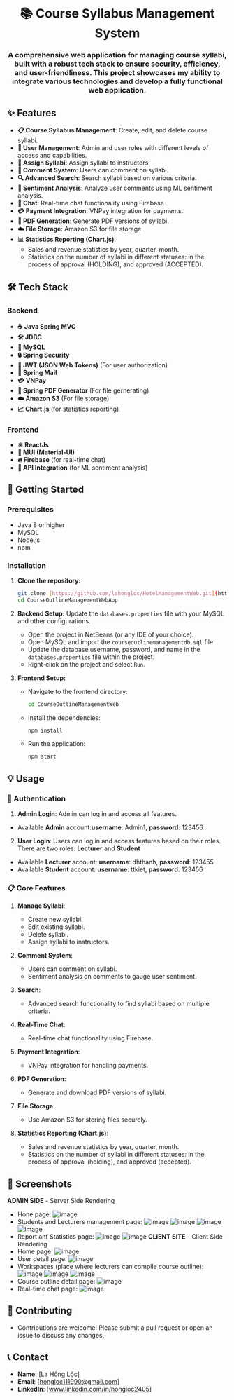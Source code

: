 <h1 align="center">📚 Course Syllabus Management System</h1>

<h3 align="center">A comprehensive web application for managing course syllabi, built with a robust tech stack to ensure security, efficiency, and user-friendliness. This project showcases my ability to integrate various technologies and develop a fully functional web application.</h3>

## ✨ Features
- **📋 Course Syllabus Management**: Create, edit, and delete course syllabi.
- **👥 User Management**: Admin and user roles with different levels of access and capabilities.
- **📝 Assign Syllabi**: Assign syllabi to instructors.
- **💬 Comment System**: Users can comment on syllabi.
- **🔍 Advanced Search**: Search syllabi based on various criteria.
- **🧠 Sentiment Analysis**: Analyze user comments using ML sentiment analysis.
- **💬 Chat**: Real-time chat functionality using Firebase.
- **💳 Payment Integration**: VNPay integration for payments.
- **📄 PDF Generation**: Generate PDF versions of syllabi.
- **☁️ File Storage**: Amazon S3 for file storage.
- **📊 Statistics Reporting (Chart.js)**:
  - Sales and revenue statistics by year, quarter, month.
  - Statistics on the number of syllabi in different statuses: in the process of approval (HOLDING), and approved (ACCEPTED).

## 🛠 Tech Stack

### Backend
- **☕️ Java Spring MVC**
- **🛠 JDBC**
- **🐬 MySQL**
- **🔒 Spring Security**
- **🔑 JWT (JSON Web Tokens)** (For user authorization)
- **📧 Spring Mail**
- **💳 VNPay**
- **📄 Spring PDF Generator** (For file gernerating)
- **☁️ Amazon S3** (For file storage)
- **📈 Chart.js** (for statistics reporting)

### Frontend
- **⚛️ ReactJs**
- **🎨 MUI (Material-UI)**
- **🔥 Firebase** (for real-time chat)
- **🔗 API Integration** (for ML sentiment analysis)

## 🚀 Getting Started

### Prerequisites
- Java 8 or higher
- MySQL
- Node.js
- npm

### Installation

1. **Clone the repository:**
    ```sh
    git clone [https://github.com/lahongloc/HotelManagementWeb.git](https://github.com/lahongloc/CourseOutlineManagementWebApp.git)
    cd CourseOutlineManagementWebApp
    ```

2. **Backend Setup:**
    Update the `databases.properties` file with your MySQL and other configurations.
    - Open the project in NetBeans (or any IDE of your choice).
    - Open MySQL and import the `courseoutlinemanagementdb.sql` file.
    - Update the database username, password, and name in the `databases.properties` file within the project.
    - Right-click on the project and select `Run`.

3. **Frontend Setup:**
    - Navigate to the frontend directory:
      ```sh
      cd CourseOutlineManagementWeb
      ```
    - Install the dependencies:
      ```sh
      npm install
      ```
    - Run the application:
      ```sh
      npm start
      ```

## 💡 Usage

### 🔐 Authentication
1. **Admin Login**: Admin can log in and access all features.
- Available **Admin** account:**username**: Admin1, **password**: 123456
2. **User Login**: Users can log in and access features based on their roles. There are two roles: **Lecturer** and **Student**
- Available **Lecturer** account: **username**: dhthanh, **password**: 123455
- Available **Student** account: **username**: ttkiet, **password**: 123456
  

### 📋 Core Features
1. **Manage Syllabi**:
    - Create new syllabi.
    - Edit existing syllabi.
    - Delete syllabi.
    - Assign syllabi to instructors.

2. **Comment System**:
    - Users can comment on syllabi.
    - Sentiment analysis on comments to gauge user sentiment.

3. **Search**:
    - Advanced search functionality to find syllabi based on multiple criteria.

4. **Real-Time Chat**:
    - Real-time chat functionality using Firebase.

5. **Payment Integration**:
    - VNPay integration for handling payments.

6. **PDF Generation**:
    - Generate and download PDF versions of syllabi.

7. **File Storage**:
    - Use Amazon S3 for storing files securely.
8. **Statistics Reporting (Chart.js)**:
    - Sales and revenue statistics by year, quarter, month.
    - Statistics on the number of syllabi in different statuses: in the process of approval (holding), and approved (accepted).

## 📸 Screenshots
**ADMIN SIDE** - Server Side Rendering
- Hone page: ![image](https://github.com/lahongloc/CourseOutlineManagementWebApp/assets/109413731/08377572-691b-4947-865b-26c9d9eac292)
- Students and Lecturers management page:
  ![image](https://github.com/lahongloc/CourseOutlineManagementWebApp/assets/109413731/1d3ecb22-18ab-49f1-ac85-fe973e845cda)
  ![image](https://github.com/lahongloc/CourseOutlineManagementWebApp/assets/109413731/bd459ce5-458d-4aa6-ad13-fe3379425c37)
  ![image](https://github.com/lahongloc/CourseOutlineManagementWebApp/assets/109413731/5ea81470-5809-4d61-874b-d7a9ea68091c)
  ![image](https://github.com/lahongloc/CourseOutlineManagementWebApp/assets/109413731/ebe6e329-eb24-42c5-8913-da197409267b)
- Report anf Statistics page:
  ![image](https://github.com/lahongloc/CourseOutlineManagementWebApp/assets/109413731/4abf5de6-6e03-4d6b-aced-630afbfb3490)
  ![image](https://github.com/lahongloc/CourseOutlineManagementWebApp/assets/109413731/fffb3e8f-9db3-459f-9220-283e50fc9d1b)
**CLIENT SITE** - Client Side Rendering
- Home page: ![image](https://github.com/lahongloc/CourseOutlineManagementWebApp/assets/109413731/f9b372a0-4be4-46c1-88c8-5d18e566f6d7)
- User detail page: ![image](https://github.com/lahongloc/CourseOutlineManagementWebApp/assets/109413731/5ff41055-7204-4c18-9e28-bed266a3000d)
- Workspaces (place where lecturers can compile course outline):
  ![image](https://github.com/lahongloc/CourseOutlineManagementWebApp/assets/109413731/a9bf4e36-947c-44d5-a7eb-74de225e7642)
  ![image](https://github.com/lahongloc/CourseOutlineManagementWebApp/assets/109413731/212b071f-427a-45a0-b94d-c707191590af)
  ![image](https://github.com/lahongloc/CourseOutlineManagementWebApp/assets/109413731/0da2a16a-7756-4610-99a2-fa431c14fe1d)
- Course outline detail page: ![image](https://github.com/lahongloc/CourseOutlineManagementWebApp/assets/109413731/2d0cb42f-fb70-48fc-9441-fe450fab1260)
- Real-time chat page: ![image](https://github.com/lahongloc/CourseOutlineManagementWebApp/assets/109413731/0fdf824b-50b4-48a1-b348-6b621784b378)

## 🤝 Contributing
- Contributions are welcome! Please submit a pull request or open an issue to discuss any changes.

## 📞 Contact
- **Name**: [La Hồng Lộc]
- **Email**: [hongloc111990@gmail.com]
- **LinkedIn**: [www.linkedin.com/in/hongloc2405]
